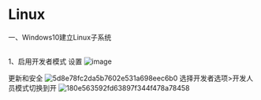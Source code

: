 # Linux
一、Windows10建立Linux子系统
##
1、启用开发者模式
设置
![image](https://user-images.githubusercontent.com/48665991/126938547-fc695405-296d-404c-a508-5a5ebfddc436.png)

更新和安全
![5d8e78fc2da5b7602e531a698eec6b0](https://user-images.githubusercontent.com/48665991/126922010-5330889a-89fc-44d6-85e6-82b6b3968962.png)
选择开发者选项>开发人员模式切换到开
![180e563592fd63897f344f478a78458](https://user-images.githubusercontent.com/48665991/126922251-e69ca9bd-be76-42d8-8b27-e23982a38ebc.png)

